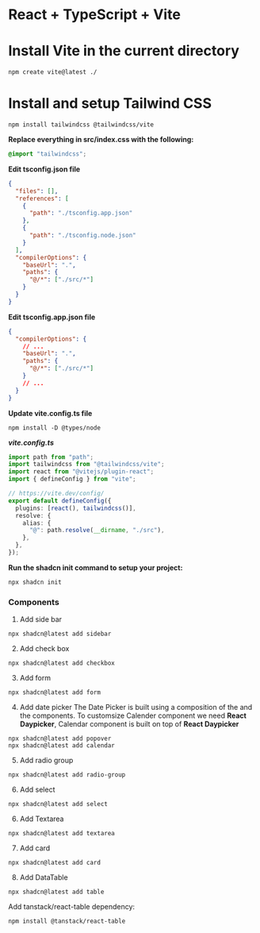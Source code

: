 # React + TypeScript + Vite

# Install Vite in the current directory

```shell
npm create vite@latest ./
```

# Install and setup Tailwind CSS

```shell
npm install tailwindcss @tailwindcss/vite
```

**Replace everything in src/index.css with the following:**

```css
@import "tailwindcss";
```

**Edit tsconfig.json file**

```json
{
  "files": [],
  "references": [
    {
      "path": "./tsconfig.app.json"
    },
    {
      "path": "./tsconfig.node.json"
    }
  ],
  "compilerOptions": {
    "baseUrl": ".",
    "paths": {
      "@/*": ["./src/*"]
    }
  }
}
```

**Edit tsconfig.app.json file**

```json
{
  "compilerOptions": {
    // ...
    "baseUrl": ".",
    "paths": {
      "@/*": ["./src/*"]
    }
    // ...
  }
}
```

**Update vite.config.ts file**

```shell
npm install -D @types/node
```

**_vite.config.ts_**

```ts
import path from "path";
import tailwindcss from "@tailwindcss/vite";
import react from "@vitejs/plugin-react";
import { defineConfig } from "vite";

// https://vite.dev/config/
export default defineConfig({
  plugins: [react(), tailwindcss()],
  resolve: {
    alias: {
      "@": path.resolve(__dirname, "./src"),
    },
  },
});
```

**Run the shadcn init command to setup your project:**

```shell
npx shadcn init
```

### Components

1. Add side bar

```shell
npx shadcn@latest add sidebar
```

2. Add check box

```shell
npx shadcn@latest add checkbox
```

3. Add form

```shell
npx shadcn@latest add form
```

4. Add date picker
   The Date Picker is built using a composition of the <Popover /> and the <Calendar /> components.
   To customsize Calender component we need **React Daypicker**, Calendar component is built on top of **React Daypicker**

```shell
npx shadcn@latest add popover
npx shadcn@latest add calendar
```

5. Add radio group

```shell
npx shadcn@latest add radio-group
```

6. Add select

```shell
npx shadcn@latest add select
```

6. Add Textarea

```shell
npx shadcn@latest add textarea
```

7. Add card

```shell
npx shadcn@latest add card
```

8. Add DataTable

```shell
npx shadcn@latest add table
```

Add tanstack/react-table dependency:

```shell
npm install @tanstack/react-table
```
